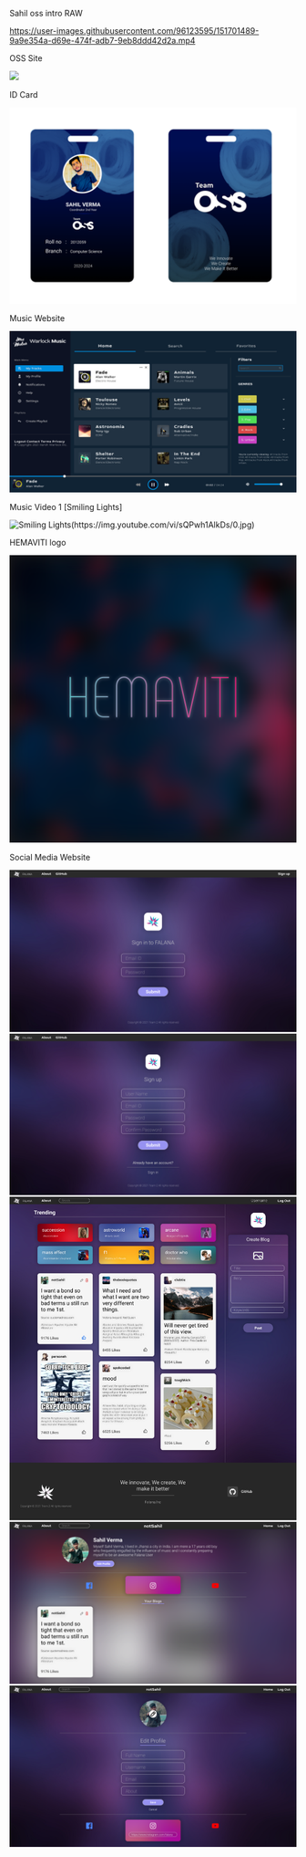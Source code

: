 Sahil oss intro RAW

https://user-images.githubusercontent.com/96123595/151701489-9a9e354a-d69e-474f-adb7-9eb8ddd42d2a.mp4

OSS Site

<img src=Resources/oss%20site.png>


ID Card

<img src=Resources/ID%20Card.png>


Music Website

<img src=Resources/Music%20Website.png>


Music Video 1 [Smiling Lights]

![Smiling Lights(https://img.youtube.com/vi/sQPwh1AlkDs/0.jpg)](https://www.youtube.com/watch?v=sQPwh1AlkDs)


HEMAVITI logo

<img src=Resources/HEMAVITI%20logo.png>


Social Media Website

<img src=Resources/Social%20Media%20website/1.%20Signin.png>
<img src=Resources/Social%20Media%20website/2.%20Signup.png>
<img src=Resources/Social%20Media%20website/3.%20Home.png>
<img src=Resources/Social%20Media%20website/4.%20Profile.png>
<img src=Resources/Social%20Media%20website/5.%20Edit%20Profile.png>
